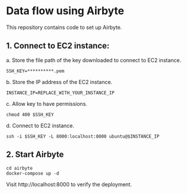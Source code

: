 # Data flow using Airbyte

This repository contains code to set up Airbyte.

## 1. Connect to EC2 instance:

a. Store the file path of the key downloaded to connect to EC2 instance.

`SSH_KEY=**********.pem`

b. Store the IP address of the EC2 instance.

`INSTANCE_IP=REPLACE_WITH_YOUR_INSTANCE_IP`

c. Allow key to have permissions.

`chmod 400 $SSH_KEY`

d. Connect to EC2 instance.

`ssh -i $SSH_KEY -L 8000:localhost:8000 ubuntu@$INSTANCE_IP`

## 2. Start Airbyte

```
cd airbyte
docker-compose up -d
```

Visit http://localhost:8000 to verify the deployment.
